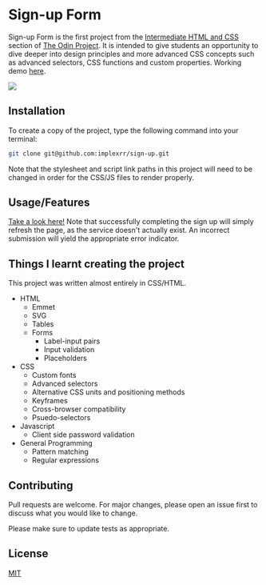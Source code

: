 # Sign-up Form

Sign-up Form is the first project from the [Intermediate HTML and CSS](https://www.theodinproject.com/paths/full-stack-javascript/courses/intermediate-html-and-css) section of [The Odin Project](https://www.theodinproject.com/paths/foundations/courses/foundations). It is intended to give students an opportunity to dive deeper into design principles and more advanced CSS concepts such as advanced selectors, CSS functions and custom properties. Working demo [here](https://implexrr.github.io/sign-up/).

![](./assets/images/sign-up-demo.png)

## Installation

To create a copy of the project, type the following command into your terminal:

```bash
git clone git@github.com:implexrr/sign-up.git
```

Note that the stylesheet and script link paths in this project will need to be changed in order for the CSS/JS files to render properly.

## Usage/Features
[Take a look here!](https://implexrr.github.io/sign-up/) Note that successfully completing the sign up will simply refresh the page, as the service doesn't actually exist. An incorrect submission will yield the appropriate error indicator.


## Things I learnt creating the project
This project was written almost entirely in CSS/HTML.
- HTML
  - Emmet
  - SVG
  - Tables
  - Forms
    - Label-input pairs
    - Input validation
    - Placeholders
- CSS
  - Custom fonts
  - Advanced selectors
  - Alternative CSS units and positioning methods
  - Keyframes
  - Cross-browser compatibility
  - Psuedo-selectors
- Javascript
  - Client side password validation
- General Programming
  - Pattern matching
  - Regular expressions

## Contributing

Pull requests are welcome. For major changes, please open an issue first
to discuss what you would like to change.

Please make sure to update tests as appropriate.

## License

[MIT](https://choosealicense.com/licenses/mit/)